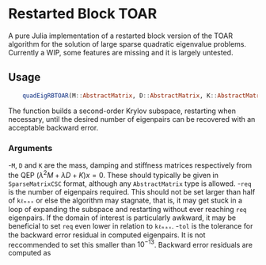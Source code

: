 # Restarted Block TOAR
A pure Julia implementation of a restarted block version of the TOAR algorithm for the solution of large sparse quadratic eigenvalue problems. Currently a WIP, some features are missing and it is largely untested.

## Usage
```julia
    quadEigRBTOAR(M::AbstractMatrix, D::AbstractMatrix, K::AbstractMatrix, req::Int=100, tol::Float64=1e-12, kℓₘₐₓ::Int, ℓ::Int; step::Int=10, σ::Union{Float64,ComplexF64}=0.0+0.0im, inv::Bool=true, keep::Function=every, dtol::Float64=1e-10, rrv::Bool=false, arpack::Bool=true, flvd::Bool=true, verb::Int=0, check_singular::Bool=false)
```
The function builds a second-order Krylov subspace, restarting when necessary, until the desired number of eigenpairs can be recovered with an acceptable backward error.

### Arguments
  -`M`, `D` and `K` are the mass, damping and stiffness matrices respectively from the QEP $(\lambda^2M+\lambda D+K)x=0$. These should typically be given in `SparseMatrixCSC` format, although any `AbstractMatrix` type is allowed.
  -`req` is the number of eigenpairs required. This should not be set larger than half of `kℓₘₐₓ` or else the algorithm may stagnate, that is, it may get stuck in a loop of expanding the subspace and restarting without ever reaching `req` eigenpairs. If the domain of interest is particularly awkward, it may be beneficial to set `req` even lower in relation to `kℓₘₐₓ`.
  -`tol` is the tolerance for the backward error residual in computed eigenpairs. It is not reccommended to set this smaller than $10^{-13}$. Backward error residuals are computed as 
